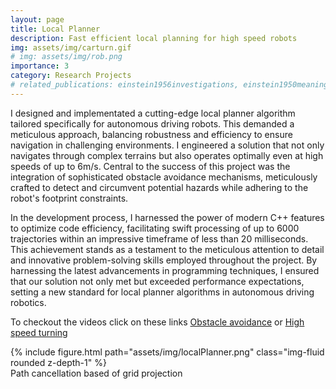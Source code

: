 ```yaml
---
layout: page
title: Local Planner
description: Fast efficient local planning for high speed robots
img: assets/img/carturn.gif
# img: assets/img/rob.png
importance: 3
category: Research Projects
# related_publications: einstein1956investigations, einstein1950meaning
---
```

I designed and implementated a cutting-edge local planner algorithm tailored specifically for autonomous driving robots. This demanded a meticulous approach, balancing robustness and efficiency to ensure navigation in challenging environments. I engineered a solution that not only navigates through complex terrains but also operates optimally even at high speeds of up to 6m/s. Central to the success of this project was the integration of sophisticated obstacle avoidance mechanisms, meticulously crafted to detect and circumvent potential hazards while adhering to the robot's footprint constraints.

In the development process, I harnessed the power of modern C++ features to optimize code efficiency, facilitating swift processing of up to 6000 trajectories within an impressive timeframe of less than 20 milliseconds. This achievement stands as a testament to the meticulous attention to detail and innovative problem-solving skills employed throughout the project. By harnessing the latest advancements in programming techniques, I ensured that our solution not only met but exceeded performance expectations, setting a new standard for local planner algorithms in autonomous driving robotics.

To checkout the videos click on these links [Obstacle avoidance](https://drive.google.com/file/d/1DkYyZdJxwPBmrqujZMxvJZlshtpgPzLt/view?usp=sharing) or [High speed turning](https://drive.google.com/file/d/1xP1nwycBWJbe0KgVWpyzriNKHQRNJTVj/view?usp=sharing)

<div class="row justify-content-sm-center">
    <div class="col-sm mt-3 mt-md-0">
        {% include figure.html path="assets/img/localPlanner.png"   class="img-fluid rounded z-depth-1" %}
    </div>
</div> 
<div class="caption">
    Path cancellation based of grid projection
</div>
